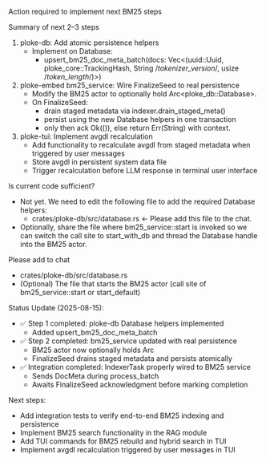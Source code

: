 Action required to implement next BM25 steps

Summary of next 2–3 steps
1) ploke-db: Add atomic persistence helpers
   - Implement on Database:
     - upsert_bm25_doc_meta_batch(docs: Vec<(uuid::Uuid, ploke_core::TrackingHash, String /*tokenizer_version*/, usize /*token_length*/)>)
2) ploke-embed bm25_service: Wire FinalizeSeed to real persistence
   - Modify the BM25 actor to optionally hold Arc<ploke_db::Database>.
   - On FinalizeSeed:
     - drain staged metadata via indexer.drain_staged_meta()
     - persist using the new Database helpers in one transaction
     - only then ack Ok(()), else return Err(String) with context.
3) ploke-tui: Implement avgdl recalculation
   - Add functionality to recalculate avgdl from staged metadata when triggered by user messages
   - Store avgdl in persistent system data file
   - Trigger recalculation before LLM response in terminal user interface

Is current code sufficient?
- Not yet. We need to edit the following file to add the required Database helpers:
  - crates/ploke-db/src/database.rs  ← Please add this file to the chat.
- Optionally, share the file where bm25_service::start is invoked so we can switch the call site to start_with_db and thread the Database handle into the BM25 actor.

Please add to chat
- crates/ploke-db/src/database.rs
- (Optional) The file that starts the BM25 actor (call site of bm25_service::start or start_default)

Status Update (2025-08-15):
- ✅ Step 1 completed: ploke-db Database helpers implemented
  - Added upsert_bm25_doc_meta_batch
- ✅ Step 2 completed: bm25_service updated with real persistence
  - BM25 actor now optionally holds Arc<Database>
  - FinalizeSeed drains staged metadata and persists atomically
- ✅ Integration completed: IndexerTask properly wired to BM25 service
  - Sends DocMeta during process_batch
  - Awaits FinalizeSeed acknowledgment before marking completion

Next steps:
- Add integration tests to verify end-to-end BM25 indexing and persistence
- Implement BM25 search functionality in the RAG module
- Add TUI commands for BM25 rebuild and hybrid search in TUI
- Implement avgdl recalculation triggered by user messages in TUI
